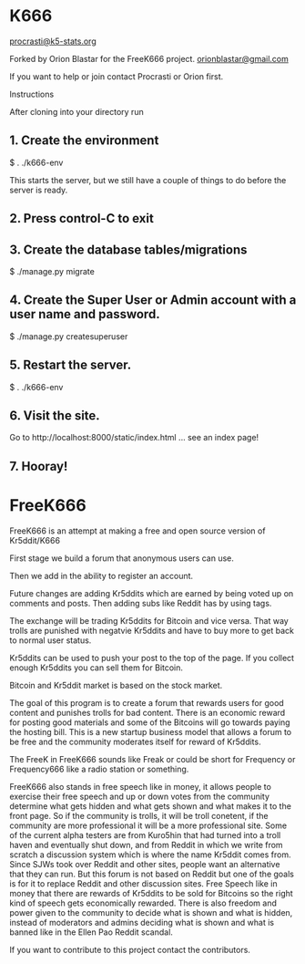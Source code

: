 # K666

procrasti@k5-stats.org

Forked by Orion Blastar for the FreeK666 project.
orionblastar@gmail.com

If you want to help or join contact Procrasti or Orion first.

Instructions

After cloning into your directory run

## 1. Create the environment
$ . ./k666-env

This starts the server, but we still have a couple of things to do before the server is ready.

## 2. Press control-C to exit

## 3. Create the database tables/migrations
$ ./manage.py migrate

## 4. Create the Super User or Admin account with a user name and password.
$ ./manage.py createsuperuser

## 5. Restart the server.
$ . ./k666-env

## 6. Visit the site.
Go to http://localhost:8000/static/index.html ... see an index page!

## 7. Hooray!

# FreeK666 

FreeK666 is an attempt at making a free and open source version of Kr5ddit/K666

First stage we build a forum that anonymous users can use.

Then we add in the ability to register an account.

Future changes are adding Kr5ddits which are earned by being voted up on comments and posts. Then adding subs like Reddit has by using tags.

The exchange will be trading Kr5ddits for Bitcoin and vice versa. That way trolls are punished with negatvie Kr5ddits and have to buy more to get back to normal user status.

Kr5ddits can be used to push your post to the top of the page. If you collect enough Kr5ddits you can sell them for Bitcoin.

Bitcoin and Kr5ddit market is based on the stock market.

The goal of this program is to create a forum that rewards users for good content and punishes trolls for bad content. There is an economic reward for posting good materials and some of the Bitcoins will go towards paying the hosting bill. This is a new startup business model that allows a forum to be free and the community moderates itself for reward of Kr5ddits.

The FreeK in FreeK666 sounds like Freak or could be short for Frequency or Frequency666 like a radio station or something.

FreeK666 also stands in free speech like in money, it allows people to exercise their free speech and up or down votes from the community determine what gets hidden and what gets shown and what makes it to the front page. So if the community is trolls, it will be troll conetent, if the community are more professional it will be a more professional site. Some of the current alpha testers are from Kuro5hin that had turned into a troll haven and eventually shut down, and from Reddit in which we write from scratch a discussion system which is where the name Kr5ddit comes from. Since SJWs took over Reddit and other sites, people want an alternative that they can run. But this forum is not based on Reddit but one of the goals is for it to replace Reddit and other discussion sites. Free Speech like in money that there are rewards of Kr5ddits to be sold for Bitcoins so the right kind of speech gets economically rewarded. There is also freedom and power given to the community to decide what is shown and what is hidden, instead of moderators and admins deciding what is shown and what is banned like in the Ellen Pao Reddit scandal.

If you want to contribute to this project contact the contributors.
